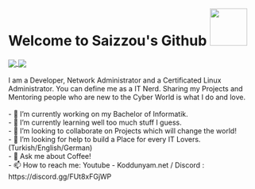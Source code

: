 <h1> Welcome to Saizzou's Github <img src="https://media.giphy.com/media/LmNwrBhejkK9EFP504/giphy.gif" width=75> </h1>
<a href="https://github.com/Saizzou">
  <img align="center" src="https://github-readme-stats.vercel.app/api?username=Saizzou&count_private=true&show_icons=true&theme=chartreuse-dark" />
  </a>
  <a href="https://github.com/Saizzou">
    <img align="center" src="https://github-readme-stats.vercel.app/api/top-langs/?username=Saizzou&layout=compact&theme=chartreuse-dark&langs_count=8" /></a>
  <br>
  <br>
  I am a Developer, Network Administrator and a Certificated Linux Administrator. You can define me as a IT Nerd. Sharing my Projects and Mentoring people who are new to the Cyber World is what I do and love.
  <br>
  <br>
- 🔭 I’m currently working on my Bachelor of Informatik. <br>
- 🌱 I’m currently learning well too much stuff I guess. <br>
- 👯 I’m looking to collaborate on Projects which will change the world! <br>
- 🤔 I’m looking for help to build a Place for every IT Lovers. (Turkish/English/German) <br>
- 💬 Ask me about Coffee! <br>
- 📫 How to reach me: Youtube - Koddunyam.net / Discord : https://discord.gg/FUt8xFGjWP <br>
<!--
**Saizzou/Saizzou** is a ✨ _special_ ✨ repository because its `README.md` (this file) appears on your GitHub profile.
-->
